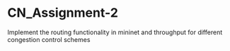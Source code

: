 # CN_Assignment-2
Implement the routing functionality in mininet and throughput for different congestion control schemes

